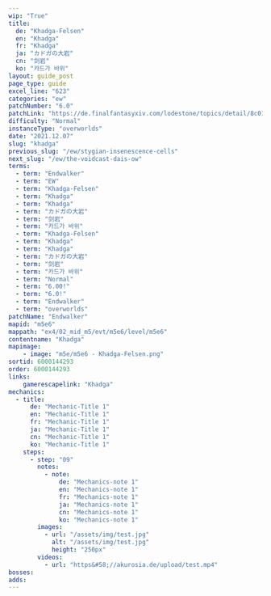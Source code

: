 ```yaml
---
wip: "True"
title:
  de: "Khadga-Felsen"
  en: "Khadga"
  fr: "Khadga"
  ja: "カドガの大岩"
  cn: "剑岩"
  ko: "카드가 바위"
layout: guide_post
page_type: guide
excel_line: "623"
categories: "ew"
patchNumber: "6.0"
patchLink: "https://de.finalfantasyxiv.com/lodestone/topics/detail/8c0146ce7f89035f0f27dcad1edcf30d3037fcf5"
difficulty: "Normal"
instanceType: "overworlds"
date: "2021.12.07"
slug: "khadga"
previous_slug: "/ew/stygian-insenescence-cells"
next_slug: "/ew/the-voidcast-dais-ow"
terms:
  - term: "Endwalker"
  - term: "EW"
  - term: "Khadga-Felsen"
  - term: "Khadga"
  - term: "Khadga"
  - term: "カドガの大岩"
  - term: "剑岩"
  - term: "카드가 바위"
  - term: "Khadga-Felsen"
  - term: "Khadga"
  - term: "Khadga"
  - term: "カドガの大岩"
  - term: "剑岩"
  - term: "카드가 바위"
  - term: "Normal"
  - term: "6.00!"
  - term: "6.0!"
  - term: "Endwalker"
  - term: "overworlds"
patchName: "Endwalker"
mapid: "m5e6"
mappath: "ex4/02_mid_m5/evt/m5e6/level/m5e6"
contentname: "Khadga"
mapimage:
    - image: "m5e/m5e6 - Khadga-Felsen.png"
sortid: 6000144293
order: 6000144293
links:
    gamerescapelink: "Khadga"
mechanics:
  - title:
      de: "Mechanic-Title 1"
      en: "Mechanic-Title 1"
      fr: "Mechanic-Title 1"
      ja: "Mechanic-Title 1"
      cn: "Mechanic-Title 1"
      ko: "Mechanic-Title 1"
    steps:
      - step: "09"
        notes:
          - note:
              de: "Mechanics-note 1"
              en: "Mechanics-note 1"
              fr: "Mechanics-note 1"
              ja: "Mechanics-note 1"
              cn: "Mechanics-note 1"
              ko: "Mechanics-note 1"
        images:
          - url: "/assets/img/test.jpg"
            alt: "/assets/img/test.jpg"
            height: "250px"
        videos:
          - url: "https&#58;//akurosia.de/upload/test.mp4"
bosses:
adds:
---
```

